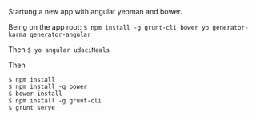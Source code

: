Startung a new app with angular yeoman and bower.


Being on the app root:
`$ npm install -g grunt-cli bower yo generator-karma generator-angular`

Then
`$ yo angular udaciMeals`

Then
```
$ npm install
$ npm install -g bower
$ bower install
$ npm install -g grunt-cli
$ grunt serve
```

